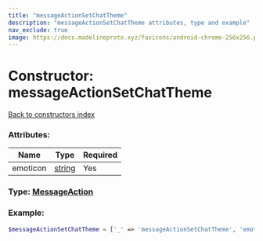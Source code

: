 ```yaml
---
title: "messageActionSetChatTheme"
description: "messageActionSetChatTheme attributes, type and example"
nav_exclude: true
image: https://docs.madelineproto.xyz/favicons/android-chrome-256x256.png
---
```

# Constructor: messageActionSetChatTheme  
[Back to constructors index](/API_docs/constructors/index.md)



### Attributes:

| Name     |    Type       | Required |
|----------|---------------|----------|
|emoticon|[string](/API_docs/types/string.md) | Yes|



### Type: [MessageAction](/API_docs/types/MessageAction.md)


### Example:

```php
$messageActionSetChatTheme = ['_' => 'messageActionSetChatTheme', 'emoticon' => 'string'];
```  
